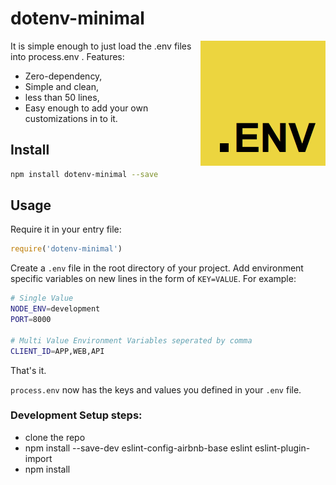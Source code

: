 # dotenv-minimal

<img src="https://raw.githubusercontent.com/motdotla/dotenv/master/dotenv.png" alt="dotenv" align="right" />

It is simple enough to just load the .env files into process.env .
Features:
- Zero-dependency,
- Simple and clean,
- less than 50 lines,
- Easy enough to add your own customizations in to it.

## Install

```bash
npm install dotenv-minimal --save
```

## Usage
Require it in your entry file:
```javascript
require('dotenv-minimal')
```

Create a `.env` file in the root directory of your project. Add
environment specific variables on new lines in the form of `KEY=VALUE`.
For example:

```bash
# Single Value
NODE_ENV=development
PORT=8000

# Multi Value Environment Variables seperated by comma
CLIENT_ID=APP,WEB,API
```

That's it.

`process.env` now has the keys and values you defined in your `.env` file.

### Development Setup steps:
* clone the repo
* npm install --save-dev eslint-config-airbnb-base eslint eslint-plugin-import
* npm install